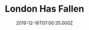 ---
title: "London Has Fallen"
year: 2016
date: 2019-12-16T07:00:35.000Z
permalink: /almanac/movies/2019-12-16-london-has-fallen/index.html
rating: 3
---